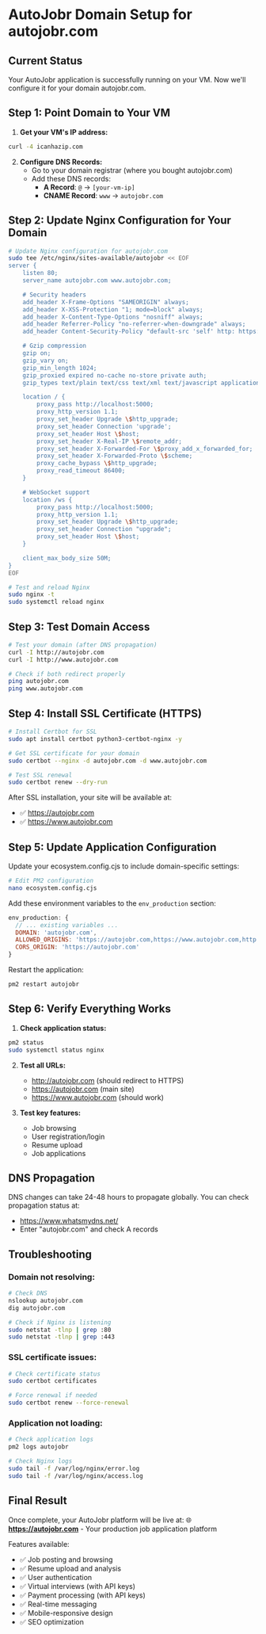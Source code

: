 # AutoJobr Domain Setup for autojobr.com

## Current Status
Your AutoJobr application is successfully running on your VM. Now we'll configure it for your domain autojobr.com.

## Step 1: Point Domain to Your VM

1. **Get your VM's IP address:**
```bash
curl -4 icanhazip.com
```

2. **Configure DNS Records:**
   - Go to your domain registrar (where you bought autojobr.com)
   - Add these DNS records:
     - **A Record**: `@` → `[your-vm-ip]`
     - **CNAME Record**: `www` → `autojobr.com`

## Step 2: Update Nginx Configuration for Your Domain

```bash
# Update Nginx configuration for autojobr.com
sudo tee /etc/nginx/sites-available/autojobr << EOF
server {
    listen 80;
    server_name autojobr.com www.autojobr.com;

    # Security headers
    add_header X-Frame-Options "SAMEORIGIN" always;
    add_header X-XSS-Protection "1; mode=block" always;
    add_header X-Content-Type-Options "nosniff" always;
    add_header Referrer-Policy "no-referrer-when-downgrade" always;
    add_header Content-Security-Policy "default-src 'self' http: https: data: blob: 'unsafe-inline'" always;

    # Gzip compression
    gzip on;
    gzip_vary on;
    gzip_min_length 1024;
    gzip_proxied expired no-cache no-store private auth;
    gzip_types text/plain text/css text/xml text/javascript application/x-javascript application/xml+rss;

    location / {
        proxy_pass http://localhost:5000;
        proxy_http_version 1.1;
        proxy_set_header Upgrade \$http_upgrade;
        proxy_set_header Connection 'upgrade';
        proxy_set_header Host \$host;
        proxy_set_header X-Real-IP \$remote_addr;
        proxy_set_header X-Forwarded-For \$proxy_add_x_forwarded_for;
        proxy_set_header X-Forwarded-Proto \$scheme;
        proxy_cache_bypass \$http_upgrade;
        proxy_read_timeout 86400;
    }

    # WebSocket support
    location /ws {
        proxy_pass http://localhost:5000;
        proxy_http_version 1.1;
        proxy_set_header Upgrade \$http_upgrade;
        proxy_set_header Connection "upgrade";
        proxy_set_header Host \$host;
    }

    client_max_body_size 50M;
}
EOF

# Test and reload Nginx
sudo nginx -t
sudo systemctl reload nginx
```

## Step 3: Test Domain Access

```bash
# Test your domain (after DNS propagation)
curl -I http://autojobr.com
curl -I http://www.autojobr.com

# Check if both redirect properly
ping autojobr.com
ping www.autojobr.com
```

## Step 4: Install SSL Certificate (HTTPS)

```bash
# Install Certbot for SSL
sudo apt install certbot python3-certbot-nginx -y

# Get SSL certificate for your domain
sudo certbot --nginx -d autojobr.com -d www.autojobr.com

# Test SSL renewal
sudo certbot renew --dry-run
```

After SSL installation, your site will be available at:
- ✅ https://autojobr.com
- ✅ https://www.autojobr.com

## Step 5: Update Application Configuration

Update your ecosystem.config.cjs to include domain-specific settings:

```bash
# Edit PM2 configuration
nano ecosystem.config.cjs
```

Add these environment variables to the `env_production` section:
```javascript
env_production: {
  // ... existing variables ...
  DOMAIN: 'autojobr.com',
  ALLOWED_ORIGINS: 'https://autojobr.com,https://www.autojobr.com,http://autojobr.com,http://www.autojobr.com',
  CORS_ORIGIN: 'https://autojobr.com'
}
```

Restart the application:
```bash
pm2 restart autojobr
```

## Step 6: Verify Everything Works

1. **Check application status:**
```bash
pm2 status
sudo systemctl status nginx
```

2. **Test all URLs:**
   - http://autojobr.com (should redirect to HTTPS)
   - https://autojobr.com (main site)
   - https://www.autojobr.com (should work)

3. **Test key features:**
   - Job browsing
   - User registration/login
   - Resume upload
   - Job applications

## DNS Propagation

DNS changes can take 24-48 hours to propagate globally. You can check propagation status at:
- https://www.whatsmydns.net/
- Enter "autojobr.com" and check A records

## Troubleshooting

### Domain not resolving:
```bash
# Check DNS
nslookup autojobr.com
dig autojobr.com

# Check if Nginx is listening
sudo netstat -tlnp | grep :80
sudo netstat -tlnp | grep :443
```

### SSL certificate issues:
```bash
# Check certificate status
sudo certbot certificates

# Force renewal if needed
sudo certbot renew --force-renewal
```

### Application not loading:
```bash
# Check application logs
pm2 logs autojobr

# Check Nginx logs
sudo tail -f /var/log/nginx/error.log
sudo tail -f /var/log/nginx/access.log
```

## Final Result

Once complete, your AutoJobr platform will be live at:
🌐 **https://autojobr.com** - Your production job application platform

Features available:
- ✅ Job posting and browsing
- ✅ Resume upload and analysis
- ✅ User authentication
- ✅ Virtual interviews (with API keys)
- ✅ Payment processing (with API keys)
- ✅ Real-time messaging
- ✅ Mobile-responsive design
- ✅ SEO optimization